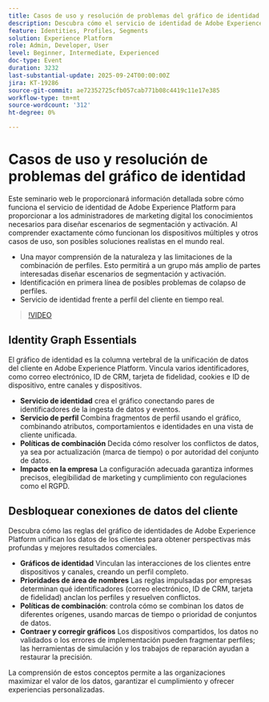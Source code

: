 ```yaml
---
title: Casos de uso y resolución de problemas del gráfico de identidad
description: Descubra cómo el servicio de identidad de Adobe Experience Platform potencia las perspectivas de segmentación, activación y combinación de perfiles para resolver desafíos de marketing del mundo real.
feature: Identities, Profiles, Segments
solution: Experience Platform
role: Admin, Developer, User
level: Beginner, Intermediate, Experienced
doc-type: Event
duration: 3232
last-substantial-update: 2025-09-24T00:00:00Z
jira: KT-19286
source-git-commit: ae72352725cfb057cab771b08c4419c11e17e385
workflow-type: tm+mt
source-wordcount: '312'
ht-degree: 0%

---
```



# Casos de uso y resolución de problemas del gráfico de identidad

Este seminario web le proporcionará información detallada sobre cómo funciona el servicio de identidad de Adobe Experience Platform para proporcionar a los administradores de marketing digital los conocimientos necesarios para diseñar escenarios de segmentación y activación. Al comprender exactamente cómo funcionan los dispositivos múltiples y otros casos de uso, son posibles soluciones realistas en el mundo real.

* Una mayor comprensión de la naturaleza y las limitaciones de la combinación de perfiles. Esto permitirá a un grupo más amplio de partes interesadas diseñar escenarios de segmentación y activación.
* Identificación en primera línea de posibles problemas de colapso de perfiles.
* Servicio de identidad frente a perfil del cliente en tiempo real.

>[!VIDEO](https://video.tv.adobe.com/v/3475214/?learn=on&enablevpops)

## Identity Graph Essentials

El gráfico de identidad es la columna vertebral de la unificación de datos del cliente en Adobe Experience Platform. Vincula varios identificadores, como correo electrónico, ID de CRM, tarjeta de fidelidad, cookies e ID de dispositivo, entre canales y dispositivos.

* **Servicio de identidad** crea el gráfico conectando pares de identificadores de la ingesta de datos y eventos.
* **Servicio de perfil** Combina fragmentos de perfil usando el gráfico, combinando atributos, comportamientos e identidades en una vista de cliente unificada.
* **Políticas de combinación** Decida cómo resolver los conflictos de datos, ya sea por actualización (marca de tiempo) o por autoridad del conjunto de datos.
* **Impacto en la empresa** La configuración adecuada garantiza informes precisos, elegibilidad de marketing y cumplimiento con regulaciones como el RGPD.

## Desbloquear conexiones de datos del cliente

Descubra cómo las reglas del gráfico de identidades de Adobe Experience Platform unifican los datos de los clientes para obtener perspectivas más profundas y mejores resultados comerciales.

* **Gráficos de identidad** Vinculan las interacciones de los clientes entre dispositivos y canales, creando un perfil completo.
* **Prioridades de área de nombres** Las reglas impulsadas por empresas determinan qué identificadores (correo electrónico, ID de CRM, tarjeta de fidelidad) anclan los perfiles y resuelven conflictos.
* **Políticas de combinación**: controla cómo se combinan los datos de diferentes orígenes, usando marcas de tiempo o prioridad de conjuntos de datos.
* **Contraer y corregir gráficos** Los dispositivos compartidos, los datos no validados o los errores de implementación pueden fragmentar perfiles; las herramientas de simulación y los trabajos de reparación ayudan a restaurar la precisión.

La comprensión de estos conceptos permite a las organizaciones maximizar el valor de los datos, garantizar el cumplimiento y ofrecer experiencias personalizadas.


